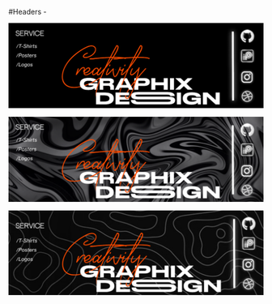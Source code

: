 #Headers -

![Header #1](https://github.com/Yuto-designer/Headers/blob/main/20250702_164334.png)

![#2](https://github.com/Yuto-designer/Headers/blob/main/20250702_164356.png)

![#3](https://github.com/Yuto-designer/Headers/blob/main/20250702_164413.png)
